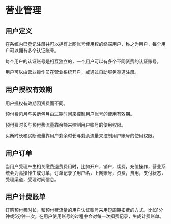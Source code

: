 # 营业管理

## 用户定义

在系统内已登记注册并可以拥有上网账号使用权的终端用户，称之为用户，每个用户可以拥有多个认证账号。

每个用户的认证账号是相互独立的，一个用户可以有多个不同资费的认证账号。

用户可以由营业操作员在营业系统开户，或通过自助服务渠道注册。

## 用户授权有效期

用户授权有效期因资费而不同。

预付费包月与买断包月由过期时间来控制用户账号的使用有效期。

预付费时长与预付费流量靠余额来控制用户账号的使用权限。

买断时长和买断流量靠用户剩余时长与剩余流量来控制用户账号的使用权限。

## 用户订单

当用户受理产生相关缴费退费费用时，比如开户，销户，续费，充值操作，营业系统会为高操作生成订单，订单记录了用户名，上网账号，资费，费用，支付状态，受理渠道，受理时间信息。

## 用户计费账单

订购预付费时长，和预付费流量的用户认证账号采用短周期扣费的方式，比如1分钟或5分钟一次，在用户使用账号的过程中会对每一次扣费记录，生成计费账单。
